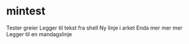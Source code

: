 # mintest
Tester greier
Legger til tekst fra shell
Ny linje i arket
Enda mer
mer mer
Legger til en mandagslinje
